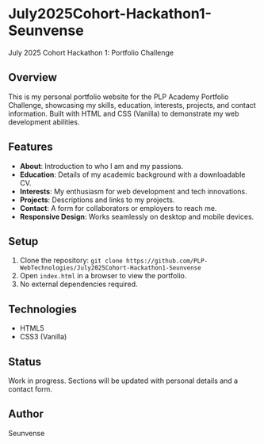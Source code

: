 # July2025Cohort-Hackathon1-Seunvense

July 2025 Cohort Hackathon 1: Portfolio Challenge
 ## Overview
 This is my personal portfolio website for the PLP Academy Portfolio Challenge, showcasing my skills, education, interests, projects, and contact information. Built with HTML and CSS (Vanilla) to demonstrate my web development abilities.

 ## Features
 - **About**: Introduction to who I am and my passions.
 - **Education**: Details of my academic background with a downloadable CV.
 - **Interests**: My enthusiasm for web development and tech innovations.
 - **Projects**: Descriptions and links to my projects.
 - **Contact**: A form for collaborators or employers to reach me.
 - **Responsive Design**: Works seamlessly on desktop and mobile devices.

 ## Setup
 1. Clone the repository: `git clone https://github.com/PLP-WebTechnologies/July2025Cohort-Hackathon1-Seunvense`
 2. Open `index.html` in a browser to view the portfolio.
 3. No external dependencies required.

 ## Technologies
 - HTML5
 - CSS3 (Vanilla)

 ## Status
 Work in progress. Sections will be updated with personal details and a contact form.

 ## Author
 Seunvense
